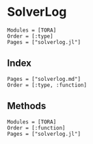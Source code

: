 # SolverLog

```@autodocs
Modules = [TORA]
Order = [:type]
Pages = ["solverlog.jl"]
```

## Index

```@index
Pages = ["solverlog.md"]
Order = [:type, :function]
```

## Methods

```@autodocs
Modules = [TORA]
Order = [:function]
Pages = ["solverlog.jl"]
```
